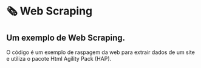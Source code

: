 # &#x1F5DE;&#xFE0F; Web Scraping

## Um exemplo de Web Scraping.

O código é um exemplo de raspagem da web para extrair dados de um site e utiliza o pacote Html Agility Pack (HAP).
